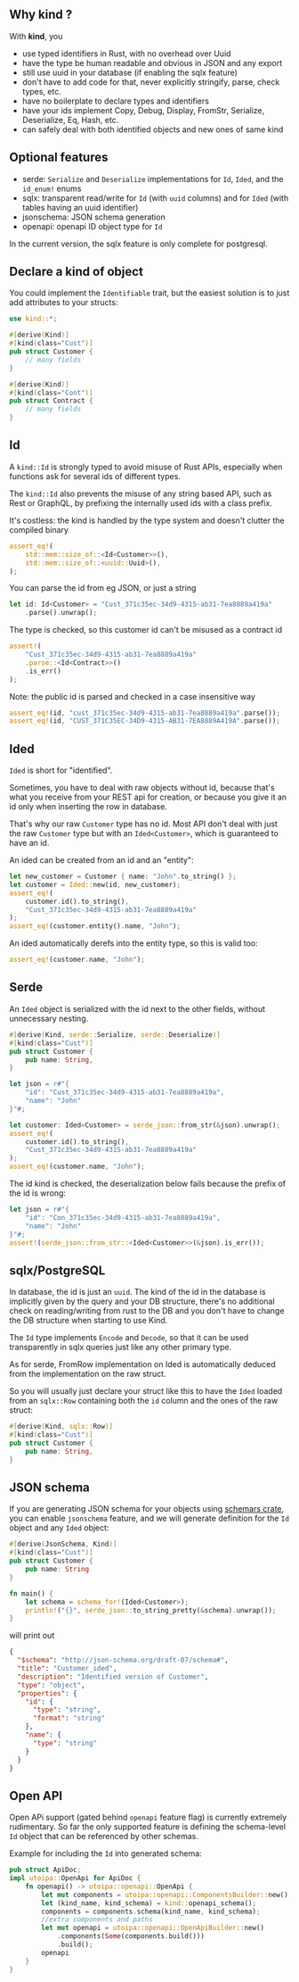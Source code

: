 
## Why kind ?

With **kind**, you

- use typed identifiers in Rust, with no overhead over Uuid
- have the type be human readable and obvious in JSON and any export
- still use uuid in your database (if enabling the sqlx feature)
- don't have to add code for that, never explicitly stringify, parse, check types, etc.
- have no boilerplate to declare types and identifiers
- have your ids implement Copy, Debug, Display, FromStr, Serialize, Deserialize, Eq, Hash, etc.
- can safely deal with both identified objects and new ones of same kind


## Optional features

* serde: `Serialize` and `Deserialize` implementations for `Id`, `Ided`, and the `id_enum!` enums
* sqlx: transparent read/write for `Id` (with `uuid` columns) and for `Ided` (with tables having an uuid identifier)
* jsonschema: JSON schema generation
* openapi: openapi ID object type for `Id`

In the current version, the sqlx feature is only complete for postgresql.

## Declare a kind of object

You could implement the `Identifiable` trait, but the easiest solution is to just add attributes to your structs:

```rust
use kind::*;

#[derive(Kind)]
#[kind(class="Cust")]
pub struct Customer {
    // many fields
}

#[derive(Kind)]
#[kind(class="Cont")]
pub struct Contract {
    // many fields
}
```

## Id

A `kind::Id` is strongly typed to avoid misuse of Rust APIs, especially when functions ask for several ids of different types.

The `kind::Id` also prevents the misuse of any string based API, such as Rest or GraphQL, by prefixing the internally used ids with a class prefix.

It's costless: the kind is handled by the type system and doesn't clutter the compiled binary

```rust
assert_eq!(
    std::mem::size_of::<Id<Customer>>(),
    std::mem::size_of::<uuid::Uuid>(),
);
```

You can parse the id from eg JSON, or just a string
```rust
let id: Id<Customer> = "Cust_371c35ec-34d9-4315-ab31-7ea8889a419a"
    .parse().unwrap();
```

The type is checked, so this customer id can't be misused as a contract id
```rust
assert!(
    "Cust_371c35ec-34d9-4315-ab31-7ea8889a419a"
    .parse::<Id<Contract>>()
    .is_err()
);
```

Note: the public id is parsed and checked in a case insensitive way
```rust
assert_eq!(id, "cust_371c35ec-34d9-4315-ab31-7ea8889a419a".parse());
assert_eq!(id, "CUST_371C35EC-34D9-4315-AB31-7EA8889A419A".parse());
```

## Ided

`Ided` is short for "identified".

Sometimes, you have to deal with raw objects without id, because that's what you receive from your REST api for creation, or because you give it an id only when inserting the row in database.

That's why our raw `Customer` type has no id.
Most API don't deal with just the raw `Customer` type but with an `Ided<Customer>`, which is guaranteed to have an id.

An ided can be created from an id and an "entity":

```rust
let new_customer = Customer { name: "John".to_string() };
let customer = Ided::new(id, new_customer);
assert_eq!(
    customer.id().to_string(),
    "Cust_371c35ec-34d9-4315-ab31-7ea8889a419a"
);
assert_eq!(customer.entity().name, "John");
```

An ided automatically derefs into the entity type, so this is valid too:

```rust
assert_eq!(customer.name, "John");
```

## Serde

An `Ided` object is serialized with the id next to the other fields, without unnecessary nesting.

```rust
#[derive(Kind, serde::Serialize, serde::Deserialize)]
#[kind(class="Cust")]
pub struct Customer {
    pub name: String,
}

let json = r#"{
    "id": "Cust_371c35ec-34d9-4315-ab31-7ea8889a419a",
    "name": "John"
}"#;

let customer: Ided<Customer> = serde_json::from_str(&json).unwrap();
assert_eq!(
    customer.id().to_string(),
    "Cust_371c35ec-34d9-4315-ab31-7ea8889a419a"
);
assert_eq!(customer.name, "John");
```

The id kind is checked, the deserialization below fails because the prefix of the id is wrong:
```rust
let json = r#"{
    "id": "Con_371c35ec-34d9-4315-ab31-7ea8889a419a",
    "name": "John"
}"#;
assert!(serde_json::from_str::<Ided<Customer>>(&json).is_err());
```

## sqlx/PostgreSQL

In database, the id is just an `uuid`. The kind of the id in the database is implicitly given by the query and your DB structure, there's no additional check on reading/writing from rust to the DB and you don't have to change the DB structure when starting to use Kind.

The `Id` type implements `Encode` and `Decode`, so that it can be used transparently in sqlx queries just like any other primary type.

As for serde, FromRow implementation on Ided is automatically deduced from the implementation on the raw struct.

So you will usually just declare your struct like this to have the `Ided` loaded from an `sqlx::Row` containing both the `id` column and the ones of the raw struct:

```rust
#[derive(Kind, sqlx::Row)]
#[kind(class="Cust")]
pub struct Customer {
    pub name: String,
}
```
## JSON schema

If you are generating JSON schema for your objects using [schemars crate](https://crates.io/crates/schemars), you can enable `jsonschema` feature, and we will generate definition for the `Id` object and any `Ided` object:

```rust
#[derive(JsonSchema, Kind)]
#[kind(class="Cust")]
pub struct Customer {
    pub name: String
}

fn main() {
    let schema = schema_for!(Ided<Customer>);
    println!("{}", serde_json::to_string_pretty(&schema).unwrap());
}
```

will print out

```json
{
  "$schema": "http://json-schema.org/draft-07/schema#",
  "title": "Customer_ided",
  "description": "Identified version of Customer",
  "type": "object",
  "properties": {
    "id": {
      "type": "string",
      "format": "string"
    },
    "name": {
      "type": "string"
    }
  }
}
```

## Open API

Open APi support (gated behind `openapi` feature flag) is currently extremely rudimentary. So far the only supported feature is defining the schema-level `Id` object that can be referenced by other schemas.

Example for including the `Id` into generated schema:

```rust
pub struct ApiDoc;
impl utoipa::OpenApi for ApiDoc {
    fn openapi() -> utoipa::openapi::OpenApi {
        let mut components = utoipa::openapi::ComponentsBuilder::new();
        let (kind_name, kind_schema) = kind::openapi_schema();
        components = components.schema(kind_name, kind_schema);
        //extra components and paths
        let mut openapi = utoipa::openapi::OpenApiBuilder::new()
            .components(Some(components.build()))
            .build();
        openapi
    }
}
```


